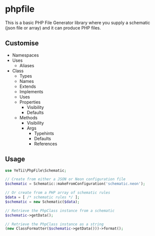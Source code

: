 # phpfile

This is a basic PHP File Generator library where you supply a schematic (json file or array) and it can produce PHP files.

## Customise

 * Namespaces
 * Uses
   * Aliases
 * Class
   * Types
   * Names
   * Extends
   * Implements
   * Uses
   * Properties
     * Visibility
     * Defaults
   * Methods
     * Visibility
     * Args
       * Typehints
       * Defaults
       * References

## Usage

```php
use YeTii\PhpFile\Schematic;

// Create from either a JSON or Neon configuration file
$schematic = Schematic::makeFromConfiguration('schematic.neon');

// Or create from a PHP array of schematic rules
$data = [ /* schematic rules */ ];
$schematic = new Schematic($data);

// Retrieve the PhpClass instance from a schematic
$schematic->getData();

// Retrieve the PhpClass instance as a string
(new ClassFormatter($schematic->getData()))->format();
```
